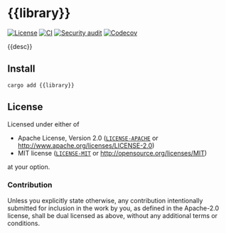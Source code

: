 # {{library}}

[![License](https://img.shields.io/badge/License-MIT%20%26%20Apache%202.0-blue?style=flat-square)](#license)
[![CI](https://img.shields.io/github/deployments/neoncitylights/rust/github-pages?label=deploy&style=flat-square)](https://github.com/neoncitylights/rust/actions/workflows/main.yml)
[![Security audit](https://img.shields.io/github/actions/workflow/status/neoncitylights/rust/.github/workflows/main.yml?style=flat-square)](https://github.com/neoncitylights/rust/actions/workflows/security-audit.yml)
[![Codecov](https://img.shields.io/codecov/c/github/neoncitylights/rust?style=flat-square&logo=codecov&logoColor=%23fff)](https://codecov.io/gh/neoncitylights/rust)

{{desc}}

## Install

```shell
cargo add {{library}}
```

## License

Licensed under either of

- Apache License, Version 2.0 ([`LICENSE-APACHE`](LICENSE-APACHE) or <http://www.apache.org/licenses/LICENSE-2.0>)
- MIT license ([`LICENSE-MIT`](LICENSE-MIT) or <http://opensource.org/licenses/MIT>)

at your option.

### Contribution

Unless you explicitly state otherwise, any contribution intentionally submitted for inclusion in the work by you, as defined in the Apache-2.0 license, shall be dual licensed as above, without any additional terms or conditions.
